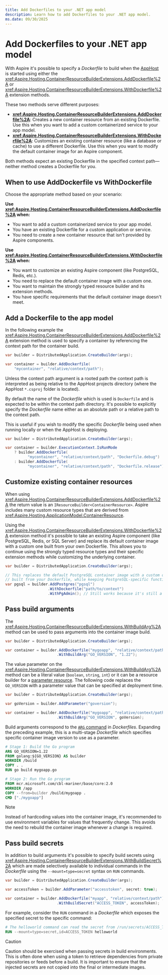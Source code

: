 ```yaml
---
title: Add Dockerfiles to your .NET app model
description: Learn how to add Dockerfiles to your .NET app model.
ms.date: 09/30/2025
---
```


# Add Dockerfiles to your .NET app model

With Aspire it's possible to specify a _Dockerfile_ to build when the [AppHost](../fundamentals/app-host-overview.md) is started using either the <xref:Aspire.Hosting.ContainerResourceBuilderExtensions.AddDockerfile%2A> or <xref:Aspire.Hosting.ContainerResourceBuilderExtensions.WithDockerfile%2A> extension methods.

These two methods serve different purposes:

- **<xref:Aspire.Hosting.ContainerResourceBuilderExtensions.AddDockerfile%2A>**: Creates a new container resource from an existing Dockerfile. Use this when you want to add a custom containerized service to your app model.
- **<xref:Aspire.Hosting.ContainerResourceBuilderExtensions.WithDockerfile%2A>**: Customizes an existing container resource (like a database or cache) to use a different Dockerfile. Use this when you want to modify the default container image for an Aspire component.

Both methods expect an existing Dockerfile in the specified context path—neither method creates a Dockerfile for you.

## When to use AddDockerfile vs WithDockerfile

Choose the appropriate method based on your scenario:

**Use <xref:Aspire.Hosting.ContainerResourceBuilderExtensions.AddDockerfile%2A> when:**

- You want to add a custom containerized service to your app model.
- You have an existing Dockerfile for a custom application or service.
- You need to create a new container resource that isn't provided by Aspire components.

**Use <xref:Aspire.Hosting.ContainerResourceBuilderExtensions.WithDockerfile%2A> when:**

- You want to customize an existing Aspire component (like PostgreSQL, Redis, etc.).
- You need to replace the default container image with a custom one.
- You want to maintain the strongly typed resource builder and its extension methods.
- You have specific requirements that the default container image doesn't meet.

## Add a Dockerfile to the app model

In the following example the <xref:Aspire.Hosting.ContainerResourceBuilderExtensions.AddDockerfile%2A> extension method is used to specify a container by referencing the context path for the container build.

```csharp
var builder = DistributedApplication.CreateBuilder(args);

var container = builder.AddDockerfile(
    "mycontainer", "relative/context/path");
```

Unless the context path argument is a rooted path the context path is interpreted as being relative to the AppHost projects directory (where the AppHost `*.csproj` folder is located).

By default the name of the _Dockerfile_ which is used is `Dockerfile` and is expected to be within the context path directory. It's possible to explicitly specify the _Dockerfile_ name either as an absolute path or a relative path to the context path.

This is useful if you wish to modify the specific _Dockerfile_ being used when running locally or when the AppHost is deploying.

```csharp
var builder = DistributedApplication.CreateBuilder(args);

var container = builder.ExecutionContext.IsRunMode
    ? builder.AddDockerfile(
          "mycontainer", "relative/context/path", "Dockerfile.debug")
    : builder.AddDockerfile(
          "mycontainer", "relative/context/path", "Dockerfile.release");
```

## Customize existing container resources

When using <xref:Aspire.Hosting.ContainerResourceBuilderExtensions.AddDockerfile%2A> the return value is an `IResourceBuilder<ContainerResource>`. Aspire includes many custom resource types that are derived from <xref:Aspire.Hosting.ApplicationModel.ContainerResource>.

Using the <xref:Aspire.Hosting.ContainerResourceBuilderExtensions.WithDockerfile%2A> extension method it's possible to take an existing Aspire component (like PostgreSQL, Redis, or SQL Server) and replace its default container image with a custom one built from your own Dockerfile. This allows you to continue using the strongly typed resource types and their specific extension methods while customizing the underlying container.

```csharp
var builder = DistributedApplication.CreateBuilder(args);

// This replaces the default PostgreSQL container image with a custom one
// built from your Dockerfile, while keeping PostgreSQL-specific functionality
var pgsql = builder.AddPostgres("pgsql")
                   .WithDockerfile("path/to/context")
                   .WithPgAdmin(); // Still works because it's still a PostgreSQL resource
```

## Pass build arguments

The <xref:Aspire.Hosting.ContainerResourceBuilderExtensions.WithBuildArg%2A> method can be used to pass arguments into the container image build.

```csharp
var builder = DistributedApplication.CreateBuilder(args);

var container = builder.AddDockerfile("mygoapp", "relative/context/path")
                       .WithBuildArg("GO_VERSION", "1.22");
```

The value parameter on the <xref:Aspire.Hosting.ContainerResourceBuilderExtensions.WithBuildArg%2A> method can be a literal value (`boolean`, `string`, `int`) or it can be a resource builder for a [parameter resource](../fundamentals/external-parameters.md). The following code replaces the `GO_VERSION` with a parameter value that can be specified at deployment time.

```csharp
var builder = DistributedApplication.CreateBuilder(args);

var goVersion = builder.AddParameter("goversion");

var container = builder.AddDockerfile("mygoapp", "relative/context/path")
                       .WithBuildArg("GO_VERSION", goVersion);
```

Build arguments correspond to the [`ARG` command](https://docs.docker.com/build/guide/build-args/) in _Dockerfiles_. Expanding the preceding example, this is a multi-stage _Dockerfile_ which specifies specific container image version to use as a parameter.

```dockerfile
# Stage 1: Build the Go program
ARG GO_VERSION=1.22
FROM golang:${GO_VERSION} AS builder
WORKDIR /build
COPY . .
RUN go build mygoapp.go

# Stage 2: Run the Go program
FROM mcr.microsoft.com/cbl-mariner/base/core:2.0
WORKDIR /app
COPY --from=builder /build/mygoapp .
CMD ["./mygoapp"]
```

> [!NOTE]
> Instead of hardcoding values into the container image, it's recommended to use environment variables for values that frequently change. This avoids the need to rebuild the container image whenever a change is required.

## Pass build secrets

In addition to build arguments it's possible to specify build secrets using <xref:Aspire.Hosting.ContainerResourceBuilderExtensions.WithBuildSecret%2A> which are made selectively available to individual commands in the _Dockerfile_ using the `--mount=type=secret` syntax on `RUN` commands.

```csharp
var builder = DistributedApplication.CreateBuilder(args);

var accessToken = builder.AddParameter("accesstoken", secret: true);

var container = builder.AddDockerfile("myapp", "relative/context/path")
                       .WithBuildSecret("ACCESS_TOKEN", accessToken);
```

For example, consider the `RUN` command in a _Dockerfile_ which exposes the specified secret to the specific command:

```dockerfile
# The helloworld command can read the secret from /run/secrets/ACCESS_TOKEN
RUN --mount=type=secret,id=ACCESS_TOKEN helloworld
```

> [!CAUTION]
> Caution should be exercised when passing secrets in build environments. This is often done when using a token to retrieve dependencies from private repositories or feeds before a build. It is important to ensure that the injected secrets are not copied into the final or intermediate images.
